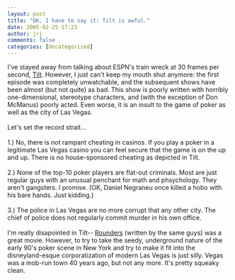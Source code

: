 ```yaml
---
layout: post
title: "OK, I have to say it: Tilt is awful."
date: 2005-02-25 17:23
author: jrj
comments: false
categories: [Uncategorized]
---
```

I've stayed away from talking about ESPN's train wreck at 30 frames per second, <a href="http://espn-tilt.com/" target="_blank">Tilt</a>. However, I just can't keep my mouth shut anymore: the first episode was completely unwatchable, and the subsequent shows have been almost (but not quite) as bad. This show is poorly written with horribly one-dimensional, stereotype characters, and (with the exception of Don McManus) poorly acted. Even worse, it is an insult to the game of poker as well as the city of Las Vegas.<br /><br />Let's set the record strait...<br /><br />1.) No, there is not rampant cheating in casinos. If you play a poker in a legitimate Las Vegas casino you can feel secure that the game is on the up and up. There is no house-sponsored cheating as depicted in Tilt.<br /><br />2.) None of the top-10 poker players are flat-out criminals. Most are just regular guys with an unusual penchant for math and phsychology. They aren't gangsters. I promise. (OK, Daniel Negraneu once killed a hobo with his bare hands. Just kidding.)<br /><br />3.) The police in Las Vegas are no more corrupt that any other city. The chief of police does not regularly commit murder in his own office.<br /><br />I'm really disapointed in Tilt-- <a href="http://beta.pokerstreams.com/Videos/1036.aspx" target="_blank">Rounders</a> (written by the same guys) was a great movie. However, to try to take the seedy, underground nature of the early 90's poker scene in New York and try to make it fit into the disneyland-esque corporatization of modern Las Vegas is just silly. Vegas was a mob-run town 40 years ago, but not any more. It's pretty squeaky clean.
